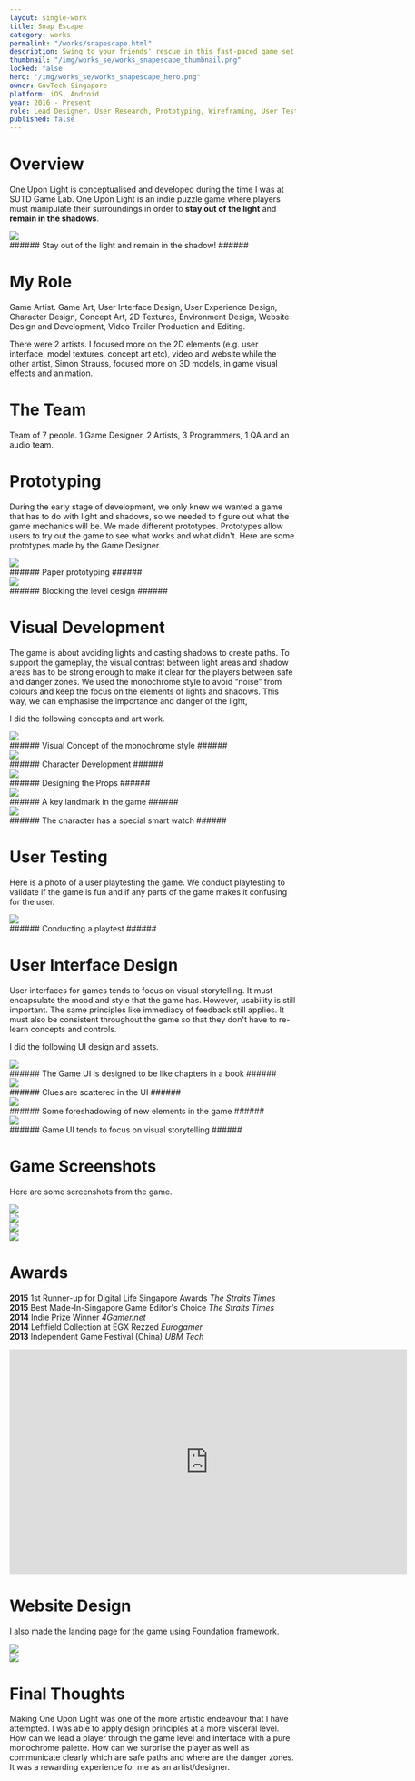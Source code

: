```yaml
---
layout: single-work
title: Snap Escape
category: works
permalink: "/works/snapescape.html"
description: Swing to your friends' rescue in this fast-paced game set in the prehistoric times.
thumbnail: "/img/works_se/works_snapescape_thumbnail.png"
locked: false
hero: "/img/works_se/works_snapescape_hero.png"
owner: GovTech Singapore
platform: iOS, Android
year: 2016 - Present
role: Lead Designer. User Research, Prototyping, Wireframing, User Testing, User Interface Design, Trial Set Up, Product Strategy, Product Management
published: false
---
```


# Overview #
One Upon Light is conceptualised and developed during the time I was at SUTD Game Lab. One Upon Light is an indie puzzle game where players must manipulate their surroundings in order to **stay out of the light** and **remain in the shadows**.

<div><img class="inner" src="/img/works_oul/oul_gamemechanic.gif"></div>  
###### Stay out of the light and remain in the shadow! ######

# My Role #
Game Artist. Game Art, User Interface Design, User Experience Design, Character Design, Concept Art, 2D Textures, Environment Design, Website Design and Development, Video Trailer Production and Editing.

There were 2 artists. I focused more on the 2D elements (e.g. user interface, model textures, concept art etc), video and website while the other artist, Simon Strauss, focused more on 3D models, in game visual effects and animation.

# The Team #
Team of 7 people. 1 Game Designer, 2 Artists, 3 Programmers, 1 QA and an audio team.

# Prototyping #
During the early stage of development, we only knew we wanted a game that has to do with light and shadows, so  we needed to figure out what the game mechanics will be. We made different prototypes. Prototypes allow users to try out the game to see what works and what didn't. Here are some prototypes made by the Game Designer.
<div><img class="inner" src="/img/works_oul/oul_01_Prototype_GameMechanic.jpg"></div>
###### Paper prototyping ######
<div><img class="inner" src="/img/works_oul/oul_02_LevelBlocking.jpg"></div>
###### Blocking the level design ######

# Visual Development #
The game is about avoiding lights and casting shadows to create paths. To support the gameplay, the visual contrast between light areas and shadow areas has to be strong enough to make it clear for the players between safe and danger zones. We used the monochrome style to avoid “noise” from colours and keep the focus on the elements of lights and shadows. This way, we can emphasise the importance and danger of the light,  

I did the following concepts and art work.

<div><img class="inner" src="/img/works_oul/oul_01_VisualTone.jpg"></div>
###### Visual Concept of the monochrome style ######
<div><img class="inner" src="/img/works_oul/oul_02_CharacterBehaviour.jpg"></div>
###### Character Development ######
<div><img class="inner" src="/img/works_oul/oul_03_EnvironmentProp.jpg"></div>
###### Designing the Props ######
<div><img class="inner" src="/img/works_oul/oul_04_EnvironmentBlueprint.jpg"></div>
###### A key landmark in the game ######
<div><img class="inner" src="/img/works_oul/oul_05_DeviceManual.jpg"></div>
###### The character has a special smart watch ######

# User Testing #
Here is a photo of a user playtesting the game. We conduct playtesting to validate if the game is fun and if any parts of the game makes it confusing for the user.
<div><img class="inner" src="/img/works_oul/oul_06_casualconnecttesting.jpg"></div>
###### Conducting a playtest ######

# User Interface Design #
User interfaces for games tends to focus on visual storytelling. It must encapsulate the mood and style that the game has. However, usability is still important. The same principles like immediacy of feedback still applies. It must also be consistent throughout the game so that they don't have to re-learn concepts and controls.

I did the following UI design and assets.

<div><img class="inner" src="/img/works_oul/oul_03_Final_MenuUI_MenuUI_Levels.png"></div>
###### The Game UI is designed to be like chapters in a book ######
<div><img class="inner" src="/img/works_oul/oul_03_Final_MenuUI_Journal_02.png"></div>
###### Clues are scattered in the UI ######
<div><img class="inner" src="/img/works_oul/oul_03_Final_MenuUI_Journal_07.png"></div>
###### Some foreshadowing of new elements in the game ######
<div><img class="inner" src="/img/works_oul/oul_03_Final_MenuUI_Journal_17_SciencePapers.png"></div>
###### Game UI tends to focus on visual storytelling ######

# Game Screenshots #
Here are some screenshots from the game.
<div><img class="inner" src="/img/works_oul/oul_03_Final_GameScreenshot01.png"></div>
<div><img class="inner" src="/img/works_oul/oul_03_Final_GameScreenshot02.png"></div>
<div><img class="inner" src="/img/works_oul/oul_03_Final_GameScreenshot03.png"></div>
<div><img class="inner" src="/img/works_oul/oul_03_Final_GameScreenshot04.png"></div>

# Awards #
  **2015**  1st Runner-up for Digital Life Singapore Awards  *The Straits Times*
  <br/>
  **2015**  Best Made-In-Singapore Game Editor's Choice  *The Straits Times*
<br/>
  **2014**  Indie Prize Winner  *4Gamer.net*
<br/>
  **2014**  Leftfield Collection at EGX Rezzed  *Eurogamer*
<br/>
  **2013**  Independent Game Festival (China)  *UBM Tech*

<div class="container">
<iframe width="700" height="395" src="https://www.youtube.com/embed/ZchVJG9cN7U" frameborder="0" allow="autoplay; encrypted-media" allowfullscreen></iframe></div>

# Website Design #
I also made the landing page for the game using <a href="https://foundation.zurb.com/">Foundation framework</a>.
<div><img class="inner" src="/img/works_oul/works_oul_website.png"></div>
<div><img class="inner" src="/img/works_oul/Final_OneUponLightWebResponsive.jpg"></div>

# Final Thoughts #
Making One Upon Light was one of the more artistic endeavour that I have attempted. I was able to apply design principles at a more visceral level. How can we lead a player through the game level and interface with a pure monochrome palette. How can we surprise the player as well as communicate clearly which are safe paths and where are the danger zones. It was a rewarding experience for me as an artist/designer.
